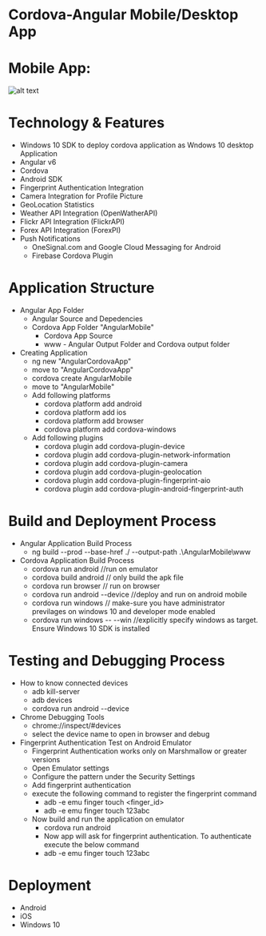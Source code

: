 # Cordova-Angular Mobile/Desktop App

# Mobile App:

![alt text](https://github.com/duvurih/Cordova-Angular-Mobile-Desktop/blob/master/Context.png)

# Technology & Features
  - Windows 10 SDK to deploy cordova application as Wndows 10 desktop Application
  - Angular v6
  - Cordova
  - Android SDK
  - Fingerprint Authentication Integration
  - Camera Integration for Profile Picture
  - GeoLocation Statistics
  - Weather API Integration (OpenWatherAPI)
  - Flickr API Integration (FlickrAPI)
  - Forex API Integration (ForexPI)
  - Push Notifications
    - OneSignal.com and Google Cloud Messaging for Android
    - Firebase Cordova Plugin 

# Application  Structure
  - Angular App Folder
    - Angular Source and Depedencies
    - Cordova App Folder "AngularMobile"
      - Cordova App Source
      - www - Angular Output Folder and Cordova output folder
  - Creating Application
    - ng new "AngularCordovaApp"
    - move to "AngularCordovaApp"
    - cordova create AngularMobile
    - move to "AngularMobile"
    - Add following platforms
      - cordova platform add android
      - cordova platform add ios
      - cordova platform add browser
      - cordova platform add cordova-windows
    - Add following plugins
      - cordova plugin add cordova-plugin-device
      - cordova plugin add cordova-plugin-network-information
      - cordova plugin add cordova-plugin-camera
      - cordova plugin add cordova-plugin-geolocation
      - cordova plugin add cordova-plugin-fingerprint-aio
      - cordova plugin add cordova-plugin-android-fingerprint-auth

# Build and Deployment Process
  - Angular Application Build Process
    - ng build --prod --base-href ./ --output-path .\AngularMobile\www
  - Cordova Application Build Process 
    - cordova run android //run on emulator
    - cordova build android // only build the apk file
    - cordova run browser // run on browser
    - cordova run android --device //deploy and run on android mobile
    - cordova run windows // make-sure you have administrator previlages on windows 10 and developer mode enabled
    - cordova run windows -- --win //explicitly specify windows as target. Ensure Windows 10 SDK is installed
# Testing and Debugging Process
  - How to know connected devices
    - adb kill-server
    - adb devices
    - cordova run android --device
  - Chrome Debugging Tools
    - chrome://inspect/#devices
    - select the device name to open in browser and debug
  - Fingerprint Authentication Test on Android Emulator
    - Fingerprint Authentication works only on Marshmallow or greater versions
    - Open Emulator settings
    - Configure the pattern under the Security Settings
    - Add fingerprint authentication
    - execute the following command to register the fingerprint command
      - adb -e emu finger touch <finger_id>
      - adb -e emu finger touch 123abc
    - Now build and run the application on emulator
      - cordova run android
      - Now app will ask for fingerprint authentication. To authenticate execute the below command
      - adb -e emu finger touch 123abc
  
# Deployment
  - Android
  - iOS
  - Windows 10
